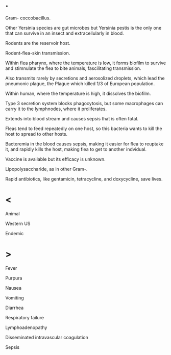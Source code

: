 # .

Gram- coccobacillus.

Other Yersinia species are gut microbes but Yersinia pestis is the only one that can survive in an insect and extracellularly in blood.

Rodents are the reservoir host.

Rodent-flea-skin transmission.

Within flea pharynx, where the temperature is low, it forms biofilm to survive and stimnulate the flea to bite animals, fascilitating transmission.

Also transmits rarely by secretions and aerosolized droplets, which lead the pneumonic plague, the Plague which killed 1/3 of European population.

Within human, where the temperature is high, it dissolves the biofilm.

Type 3 secretion system blocks phagocytosis, but some macrophages can carry it to the lymphnodes, where it proliferates.

Extends into blood stream and causes sepsis that is often fatal.

Fleas tend to feed repeatedly on one host, so this bacteria wants to kill the host to spread to other hosts.

Bacteremia in the blood causes sepsis, making it easier for flea to reuptake it, and rapidly kills the host, making flea to get to another indvidual.

Vaccine is available but its efficacy is unknown.

Lipopolysaccharide, as in other Gram-.

Rapid antibiotics, like gentamicin, tetracycline, and doxycycline, save lives.

# <

Animal

Western US

Endemic

# >

Fever

Purpura

Nausea

Vomiting

Diarrhea

Respiratory failure

Lymphoadenopathy

Disseminated intravascular coagulation

Sepsis
